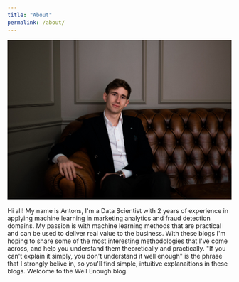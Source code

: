 ```yaml
---
title: "About"
permalink: /about/
---
```


<img src="../assets/images/about_header.jpg" alt="header-image">

Hi all! My name is Antons, I'm a Data Scientist with 2 years of experience in applying machine learning in marketing analytics and fraud detection domains. My passion is with machine learning methods that are practical and can be used to deliver real value to the business. With these blogs I'm hoping to share some of the most interesting methodologies that I've come across, and help you understand them theoretically and practically. "If you can't explain it simply, you don't understand it well enough" is the phrase that I strongly belive in, so you'll find simple, intuitive explanaitions in these blogs. Welcome to the Well Enough blog.
